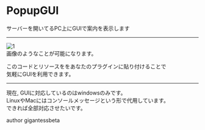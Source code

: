 # PopupGUI
サーバーを開いてるPC上にGUIで案内を表示します  
***
![1](https://raw.githubusercontent.com/gigantessbeta/PopupGUI/master/image/screenshot.png)  
画像のようなことが可能になります。  
  
  
このコードとリソースををあなたのプラグインに貼り付けることで  
気軽にGUIを利用できます。  
  
  
***  

現在, GUIに対応しているのはwindowsのみです。  
LinuxやMacにはコンソールメッセージという形で代用しています。  
できれば全部対応させたいです。
  
author gigantessbeta
